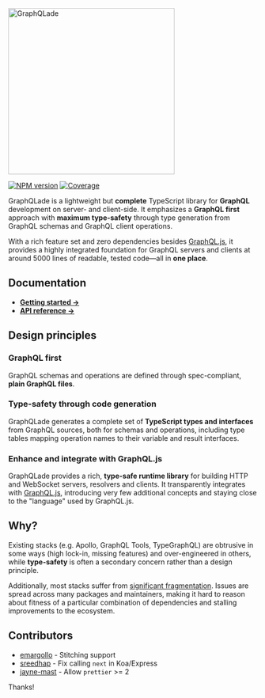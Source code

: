 <img src="https://raw.githubusercontent.com/morris/graphqlade/main/img/logo.png" alt="GraphQLade" width="336">

[![NPM version](https://img.shields.io/npm/v/graphqlade?style=flat-square)](https://www.npmjs.com/package/graphqlade)
[![Coverage](https://img.shields.io/codecov/c/github/morris/graphqlade?style=flat-square&token=5GBOZPEJW0)](https://app.codecov.io/gh/morris/graphqlade)

GraphQLade is a lightweight but **complete** TypeScript library for
**GraphQL** development on server- and client-side.
It emphasizes a **GraphQL first** approach with **maximum type-safety** through
type generation from GraphQL schemas and GraphQL client operations.

With a rich feature set and zero dependencies besides
[GraphQL.js](https://github.com/graphql/graphql-js), it provides a highly
integrated foundation for GraphQL servers and clients at around
5000 lines of readable, tested code&mdash;all in **one place**.

## Documentation

- **[Getting started →](https://morris.github.io/graphqlade)**
- **[API reference →](https://morris.github.io/graphqlade/reference)**

## Design principles

### GraphQL first

GraphQL schemas and operations are defined through spec-compliant,
**plain GraphQL files**.

### Type-safety through code generation

GraphQLade generates a complete set of **TypeScript types and interfaces** from
GraphQL sources, both for schemas and operations, including type tables mapping
operation names to their variable and result interfaces.

### Enhance and integrate with GraphQL.js

GraphQLade provides a rich, **type-safe runtime library** for building HTTP
and WebSocket servers, resolvers and clients. It transparently integrates with
[GraphQL.js](https://github.com/graphql/graphql-js), introducing very few
additional concepts and staying close to the "language" used by GraphQL.js.

## Why?

Existing stacks (e.g. Apollo, GraphQL Tools, TypeGraphQL) are obtrusive in
some ways (high lock-in, missing features) and over-engineered in others,
while **type-safety** is often a secondary concern rather than a design principle.

Additionally, most stacks suffer from
[significant fragmentation](https://httptoolkit.tech/blog/simple-graphql-server-without-apollo/).
Issues are spread across many packages and maintainers, making it hard to reason
about fitness of a particular combination of dependencies and stalling
improvements to the ecosystem.

## Contributors

- [emargollo](https://github.com/emargollo) - Stitching support
- [sreedhap](https://github.com/sreedhap) - Fix calling `next` in Koa/Express
- [jayne-mast](https://github.com/jayne-mast) - Allow `prettier` >= 2

Thanks!
